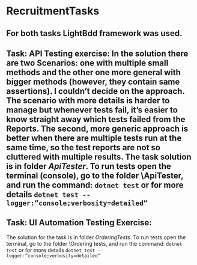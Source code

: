 # RecruitmentTasks
For both tasks LightBdd framework was used.
---
Task: API Testing exercise:
In the solution there are two Scenarios: one with multiple small methods and 
the other one more general with bigger methods (however, they contain 
same assertions). I couldn’t decide on the approach. The scenario with more 
details is harder to manage but whenever tests fail, it’s easier to know 
straight away which tests failed from the Reports. The second, more generic 
approach is better when there are multiple tests run at the same time, so the 
test reports are not so cluttered with multiple results.
The task solution is in folder *ApiTester*. To run tests open the terminal 
(console), go to the folder \ApiTester, and run the command: 
`dotnet test`
or for more details
`dotnet test --logger:”console;verbosity=detailed”`
---
## Task: UI Automation Testing Exercise:
The solution for the task is in folder *OrderingTests*. To run tests open the 
terminal, go to the folder \Ordering tests, and run the command:
`dotnet test` 
or for more details
`dotnet test --logger:”console;verbosity=detailed”`
